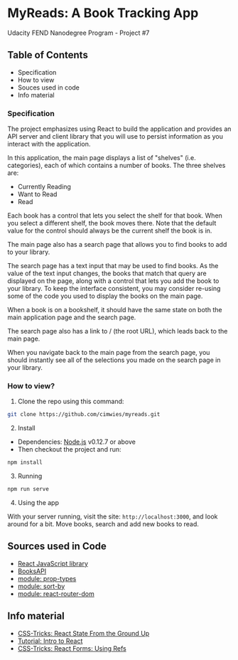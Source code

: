 # MyReads: A Book Tracking App

Udacity FEND Nanodegree Program - Project #7

## Table of Contents

* Specification
* How to view
* Souces used in code
* Info material

### Specification

The project emphasizes using React to build the application and provides an API server and client library that you will use to persist information as you interact with the application. 

In this application, the main page displays a list of "shelves" (i.e. categories), each of which contains a number of books. The three shelves are:

* Currently Reading
* Want to Read
* Read

Each book has a control that lets you select the shelf for that book. When you select a different shelf, the book moves there. Note that the default value for the control should always be the current shelf the book is in.

The main page also has a search page that allows you to find books to add to your library.

The search page has a text input that may be used to find books. As the value of the text input changes, the books that match that query are displayed on the page, along with a control that lets you add the book to your library. To keep the interface consistent, you may consider re-using some of the code you used to display the books on the main page.

When a book is on a bookshelf, it should have the same state on both the main application page and the search page.

The search page also has a link to / (the root URL), which leads back to the main page.

When you navigate back to the main page from the search page, you should instantly see all of the selections you made on the search page in your library.




### How to view?

1. Clone the repo using this command:

```sh
git clone https://github.com/cimwies/myreads.git
```

2. Install
* Dependencies: [Node.js](https://nodejs.org/en/) v0.12.7 or above
* Then checkout the project and run:

```sh
npm install
```

3. Running

```sh
npm run serve
```
4. Using the app

With your server running, visit the site: `http://localhost:3000`, and look around for a bit. Move books, search and add new books to read.


## Sources used in Code

* [React JavaScript library](https://reactjs.org/)
* [BooksAPI](https://reactnd-books-api.udacity.com)
* [module: prop-types](https://reactjs.org/docs/typechecking-with-proptypes.html)
* [module: sort-by](https://www.npmjs.com/package/sort-by)
* [module: react-router-dom](https://www.npmjs.com/package/react-router-dom)


## Info material

* [CSS-Tricks: React State From the Ground Up](https://css-tricks.com/react-state-from-the-ground-up/)
* [Tutorial: Intro to React](https://reactjs.org/tutorial/tutorial.html)
* [CSS-Tricks: React Forms: Using Refs](https://css-tricks.com/react-forms-using-refs/)
